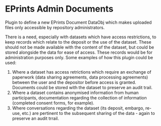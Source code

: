 EPrints Admin Documents
=======================

Plugin to define a new EPrints Document DataObj which makes uploaded files only accessible by repository administrators.

There is a need, especially with datasets which have access restrictions, to keep records which relate to the deposit or the use of the dataset. These should not be made available with the content of the dataset, but could be stored alongside the data for ease of access. These records would be for administration purposes only. Some examples of how this plugin could be used:

1. Where a dataset has access retrictions which require an exchange of paperwork (data sharing agreements, data processing agreements) between the user and the depositor before access is granted. Documents could be stored with the dataset to preserve an audit trail.
2. Where a dataset contains anonymised information from human participants, documentation regarding the collection of information (completed consent forms, for example).
3. Where conversations regarding the dataset (its deposit, embargo, re-use, etc.) are pertinent to the subsequent sharing of the data - again to preserve an audit trrail.
